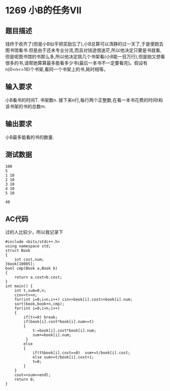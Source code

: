 # 1269 小B的任务Ⅶ

## 题目描述

钱终于收齐了(但是小B似乎把奖励忘了),小B总算可以清静的过一天了,于是便跑去图书馆看书.但是由于还未专业分流,而且对钱途很迷茫,所以他决定只要是书就看,但是呢图书馆的书那么多,所以他决定挑几个书架看(小B能一目万行),但是她又想看很多的书,请帮她算算最多能看多少书(最后一本书不一定要看完)。假设有n(0<n<=16)个书架,看同一个书架上的书,耗时相等。



## 输入要求

小B看书的时间T. 书架数n. 接下来n行,每行两个正整数,在看一本书花费的时间t和该书架的书的总数m.

## 输出要求
小B最多能看的书的数量.

## 测试数据

```
100
5
1 10
2 10
3 10
4 10
5 10

40
```

## AC代码
过的人比较少，所以我记录下

```
#include <bits/stdc++.h>
using namespace std;
struct Book
{
	int cost,num;
}book[10005];
bool cmp(Book a,Book b)
{
	return a.cost<b.cost;
}
int main() {
	int t,sum=0,n;
	cin>>t>>n;
	for(int i=0;i<n;i++) cin>>book[i].cost>>book[i].num;
	sort(book,book+n,cmp);
	for(int i=0;i<n;i++)
	{
		if(t<=0) break;
		if(book[i].cost*book[i].num<=t) 
		{
			t-=book[i].cost*book[i].num;
			sum+=book[i].num;
		 } 
		else 
		{
			if(t%book[i].cost==0)  sum+=t/book[i].cost;
			else sum+=t/book[i].cost+1;
			t=0;
		}
	}
	cout<<sum<<endl;
	return 0;
}
```